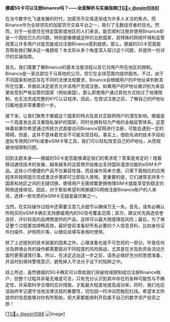 **挪威5G卡可以注册binance吗？——全面解析与实操指南[[TG💪+ @esim1088](https://t.me/s/esim1088)]**

在当今数字化飞速发展的时代，加密货币交易逐渐成为许多人关注的焦点。而Binance作为全球领先的加密货币交易平台之一，吸引了无数投资者的目光。然而，对于一些居住在特定国家或地区的人们来说，能否顺利注册并使用Binance却是一个困扰已久的问题。特别是像挪威这样的北欧国家，其特殊的网络环境和监管政策让许多用户对是否能成功注册Binance感到疑惑。那么，挪威的5G卡究竟能否帮助我们解决这一难题呢？本文将从多个角度深入探讨这个问题，并提供一份详尽的实操指南。

首先，我们需要了解Binance的基本注册流程以及它对用户所在地区的限制。Binance是一家总部位于马耳他的公司，但它在全球范围内提供服务。不过，由于不同国家和地区存在不同的法律法规要求，Binance会根据用户的IP地址来判断其所在位置，并据此决定是否允许该用户完成注册。如果用户的IP地址被识别为来自某些受到严格监管的国家（例如美国），那么即使用户通过其他方式绕过了地理限制，也无法完成完整的KYC认证程序。因此，在尝试注册之前，了解自己的IP地址归属地是非常重要的一步。

接下来，让我们聚焦于挪威这个国家的特点及其对互联网用户的潜在影响。挪威是一个高度发达且注重隐私保护的国家，同时也拥有较为严格的金融监管体系。这意味着如果你希望通过传统方式直接访问Binance官网进行注册，可能会遇到一定的障碍。但是，这并不意味着完全不可能实现目标。事实上，借助先进的技术手段如虚拟专用网(VPN)或者eSIM卡等工具，我们可以轻松改变自己的IP地址，从而规避地域限制问题。

回到主题本身——挪威的5G卡是否能够满足我们的需求呢？答案是肯定的！随着移动通信技术的发展，越来越多的运营商开始推出支持国际漫游功能的eSIM卡产品。这些小巧便捷的产品不仅兼容性强，而且操作简单方便。只需下载相应的应用程序并按照提示完成激活步骤即可立即投入使用。更重要的是，它们通常支持多个国家和地区之间的无缝切换，使得用户无需频繁更换物理SIM卡就能享受到稳定的网络连接体验。因此，对于那些希望利用挪威5G网络注册Binance账户的人来说，选择一款优质的eSIM卡无疑是最优解之一。

当然，在实际操作过程中还需要注意几点细节以确保万无一失。首先，请务必确认所购买的eSIM卡确实支持挪威境内的5G信号覆盖范围；其次，建议优先挑选信誉良好、评价较高的品牌商提供的产品，这样可以最大限度降低风险；最后，为了保证整个过程更加顺畅高效，最好提前准备好所有必要的个人信息资料，比如身份证件扫描件、护照照片等，以便后续填写表格时使用。

除了上述提到的技术层面的因素之外，心理准备也是不可忽视的一部分。毕竟任何涉及跨境业务的操作都需要面对不同程度的风险挑战，尤其是在涉及到资金流动方面时更需谨慎行事。所以，在决定迈出这一步之前，请务必做好充分的思想准备，并且时刻保持警惕意识，避免掉入不法分子设下的陷阱之中。

综上所述，虽然挪威的5G卡确实可以帮助我们突破地域限制成功注册Binance账户，但整个过程并非毫无难度可言。只有充分认识到其中存在的各种可能性与不确定性，并采取科学合理的应对措施，才能最大程度地提高成功率。同时，我们也应该始终牢记遵守当地法律法规的重要性，切勿因一时冲动而触犯红线。希望本文所提供的信息能够对你有所帮助，祝大家都能顺利开启属于自己的数字资产投资之旅！

[[TG💪+ @esim1088](https://t.me/s/esim1088) ![Image](https://i.postimg.cc/4NQfJmqS/Snipaste-2025-05-13-00-14-12.png)]